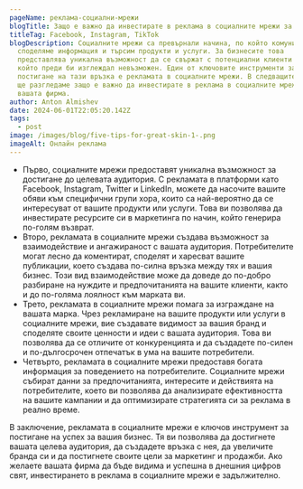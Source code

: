 ```yaml
---
pageName: реклама-социални-мрежи
blogTitle: Защо е важно да инвестирате в реклама в социалните мрежи за вашия бизнес
titleTag: Facebook, Instagram, TikTok
blogDescription: Социалните мрежи са превърнали начина, по който комуникираме,
  споделяме информация и търсим продукти и услуги. За бизнесите това
  представлява уникална възможност да се свържат с потенциални клиенти по начин,
  който преди би изглеждал невъзможен. Един от ключовите инструменти за
  постигане на тази връзка е рекламата в социалните мрежи. В следващите редове
  ще разгледаме защо е важно да инвестирате в реклама в социалните мрежи за
  вашата фирма.
author: Anton Almishev
date: 2024-06-01T22:05:20.142Z
tags:
  - post
image: /images/blog/five-tips-for-great-skin-1-.png
imageAlt: Онлайн реклама
---
```

* Първо, социалните мрежи предоставят уникална възможност за достигане до целевата аудитория. С рекламата в платформи като Facebook, Instagram, Twitter и LinkedIn, можете да насочите вашите обяви към специфични групи хора, които са най-вероятно да се интересуват от вашите продукти или услуги. Това ви позволява да инвестирате ресурсите си в маркетинга по начин, който генерира по-голям възврат.
* Второ, рекламата в социалните мрежи създава възможност за взаимодействие и ангажираност с вашата аудитория. Потребителите могат лесно да коментират, споделят и харесват вашите публикации, което създава по-силна връзка между тях и вашия бизнес. Този вид взаимодействие може да доведе до по-добро разбиране на нуждите и предпочитанията на вашите клиенти, както и до по-голяма лоялност към марката ви.
* Трето, рекламата в социалните мрежи помага за изграждане на вашата марка. Чрез рекламиране на вашите продукти или услуги в социалните мрежи, вие създавате видимост за вашия бранд и споделяте своите ценности и идеи с вашата аудитория. Това ви позволява да се отличите от конкуренцията и да създадете по-силен и по-дългосрочен отпечатък в ума на вашите потребители.
* Четвърто, рекламата в социалните мрежи предоставя богата информация за поведението на потребителите. Социалните мрежи събират данни за предпочитанията, интересите и действията на потребителите, което ви позволява да анализирате ефективността на вашите кампании и да оптимизирате стратегията си за реклама в реално време.

В заключение, рекламата в социалните мрежи е ключов инструмент за постигане на успех за вашия бизнес. Тя ви позволява да достигнете вашата целева аудитория, да създадете връзка с нея, да увеличите бранда си и да постигнете своите цели за маркетинг и продажби. Ако желаете вашата фирма да бъде видима и успешна в днешния цифров свят, инвестирането в реклама в социалните мрежи е задължително.